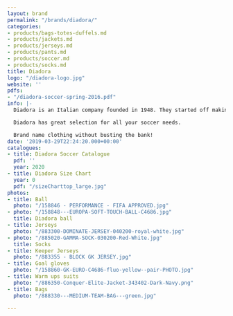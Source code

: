 ```yaml
---
layout: brand
permalink: "/brands/diadora/"
categories:
- products/bags-totes-duffels.md
- products/jackets.md
- products/jerseys.md
- products/pants.md
- products/soccer.md
- products/socks.md
title: Diadora
logo: "/diadora-logo.jpg"
website: ''
pdfs:
- "/diadora-soccer-spring-2016.pdf"
info: |-
  Diadora is an Italian company founded in 1948. They started off making mountain boots and have made a big name in the soccer industry.

  Diadora has great selection for all your soccer needs.

  Brand name clothing without busting the bank!
date: '2019-03-29T22:24:20.000+00:00'
catalogues:
- title: Diadora Soccer Catalogue
  pdf: ''
  year: 2020
- title: Diadora Size Chart
  year: 0
  pdf: "/sizeCharttop_large.jpg"
photos:
- title: Ball
  photo: "/158846 - PERFORMANCE - FIFA APPROVED.jpg"
- photo: "/158848---EUROPA-SOFT-TOUCH-BALL-C4686.jpg"
  title: Diadora ball
- title: Jerseys
  photo: "/883300-DOMINATE-JERSEY-040200-royal-white.jpg"
- photo: "/885020-GAMMA-SOCK-030200-Red-White.jpg"
  title: Socks
- title: Keeper Jerseys
  photo: "/883355 - BLOCK GK JERSEY.jpg"
- title: Goal gloves
  photo: "/158860-GK-EURO-C4686-fluo-yellow--pair-PHOTO.jpg"
- title: Warm ups suits
  photo: "/886350-Conquer-Elite-Jacket-343402-Dark-Navy.png"
- title: Bags
  photo: "/888330---MEDIUM-TEAM-BAG---green.jpg"

---
```

